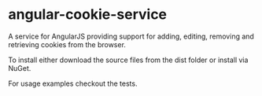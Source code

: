 angular-cookie-service
======================

A service for AngularJS providing support for adding, editing, removing and retrieving cookies from the browser.

To install either download the source files from the dist folder or install via NuGet.

For usage examples checkout the tests.
